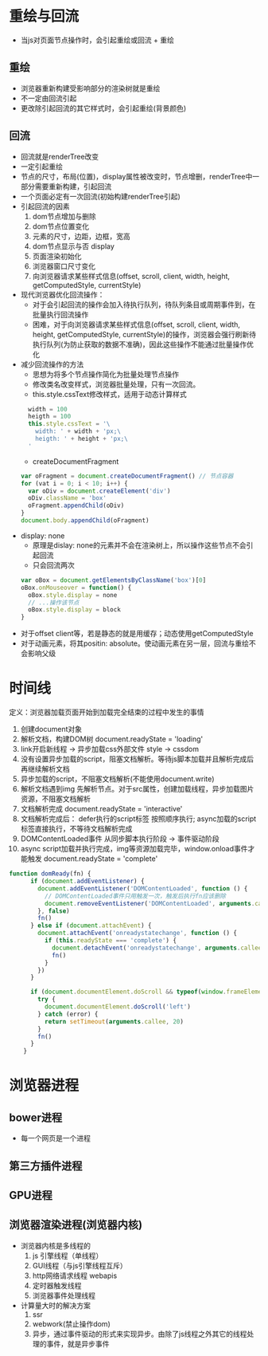 # 重绘与回流
 - 当js对页面节点操作时，会引起重绘或回流 + 重绘
## 重绘
  - 浏览器重新构建受影响部分的渲染树就是重绘
  - 不一定由回流引起
  - 更改除引起回流的其它样式时，会引起重绘(背景颜色)

## 回流
  - 回流就是renderTree改变
  - 一定引起重绘
  - 节点的尺寸，布局(位置)，display属性被改变时，节点增删，renderTree中一部分需要重新构建，引起回流
  - 一个页面必定有一次回流(初始构建renderTree引起)
  - 引起回流的因素
    1. dom节点增加与删除
    2. dom节点位置变化
    3. 元素的尺寸，边距，边框，宽高
    4. dom节点显示与否 display
    5. 页面渲染初始化
    6. 浏览器窗口尺寸变化
    7. 向浏览器请求某些样式信息(offset, scroll, client, width, height, getComputedStyle, currentStyle)
  - 现代浏览器优化回流操作：
    - 对于会引起回流的操作会加入待执行队列，待队列条目或周期事件到，在批量执行回流操作
    - 困难，对于向浏览器请求某些样式信息(offset, scroll, client, width, height, getComputedStyle, currentStyle)的操作，浏览器会强行刷新待执行队列(为防止获取的数据不准确)，因此这些操作不能通过批量操作优化
  - 减少回流操作的方法
    - 思想为将多个节点操作简化为批量处理节点操作
    - 修改类名改变样式，浏览器批量处理，只有一次回流。
    - this.style.cssText修改样式，适用于动态计算样式
    ```javascript
      width = 100
      heigth = 100
      this.style.cssText = '\
        width: ' + width + 'px;\
        heigth: ' + height + 'px;\  
      '
    ```
    - createDocumentFragment
    ```javascript
    var oFragment = document.createDocumentFragment() // 节点容器
    for (vat i = 0; i < 10; i++) {
      var oDiv = document.createElement('div')
      oDiv.className = 'box'
      oFragment.appendChild(oDiv)
    }
    document.body.appendChild(oFragment)
    ```
  - display: none
    - 原理是dislay: none的元素并不会在渲染树上，所以操作这些节点不会引起回流
    - 只会回流两次
    ```javascript
    var oBox = document.getElementsByClassName('box')[0]
    oBox.onMouseover = function() {
      oBox.style.display = none
      // ...操作该节点
      oBox.style.display = block
    }
    ```
  - 对于offset client等，若是静态的就是用缓存；动态使用getComputedStyle
  - 对于动画元素，将其positin: absolute。使动画元素在另一层，回流与重绘不会影响父级
  
# 时间线
定义：浏览器加载页面开始到加载完全结束的过程中发生的事情
1. 创建document对象
2. 解析文档，构建DOM树
   document.readyState = 'loading'
3. link开启新线程 -> 异步加载css外部文件 style -> cssdom
4. 没有设置异步加载的script，阻塞文档解析。等待js脚本加载并且解析完成后再继续解析文档
5. 异步加载的script，不阻塞文档解析(不能使用document.write)
6. 解析文档遇到img 先解析节点。对于src属性，创建加载线程，异步加载图片资源，不阻塞文档解析
7. 文档解析完成
   document.readyState = 'interactive'
8. 文档解析完成后： defer执行的script标签 按照顺序执行; async加载的script标签直接执行，不等待文档解析完成
9.  DOMContentLoaded事件 从同步脚本执行阶段 -> 事件驱动阶段
10. async script加载并执行完成，img等资源加载完毕，window.onload事件才能触发 document.readyState = 'complete'
```javascript
function domReady(fn) {
      if (document.addEventListener) {
        document.addEventListener('DOMContentLoaded', function () {
          // DOMContentLoaded事件只用触发一次，触发后执行fn应该删除
          document.removeEventListener('DOMContentLoaded', arguments.callee, false)
        }, false)
        fn()
      } else if (document.attachEvent) {
        document.attachEvent('onreadystatechange', function () {
          if (this.readyState === 'complete') {
            document.detachEvent('onreadystatechange', arguments.callee)
            fn()
          }
        })
      }

      if (document.documentElement.doScroll && typeof(window.frameElement) === 'undefined') {
        try {
          document.documentElement.doScroll('left')
        } catch (error) {
          return setTimeout(arguments.callee, 20)
        }
        fn()
      }
    }
```

# 浏览器进程
## bower进程
 - 每一个网页是一个进程
## 第三方插件进程
## GPU进程
## 浏览器渲染进程(浏览器内核)
  - 浏览器内核是多线程的
    1. js 引擎线程（单线程）
    2. GUI线程（与js引擎线程互斥）
    3. http网络请求线程 webapis
    4. 定时器触发线程
    5. 浏览器事件处理线程
  - 计算量大时的解决方案
    1. ssr
    2. webwork(禁止操作dom)
    3. 异步，通过事件驱动的形式来实现异步。由除了js线程之外其它的线程处理的事件，就是异步事件